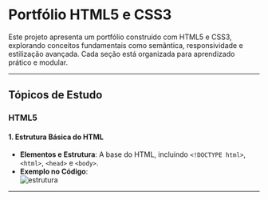 # Portfólio HTML5 e CSS3

Este projeto apresenta um portfólio construído com HTML5 e CSS3, explorando conceitos fundamentais como semântica, responsividade e estilização avançada. Cada seção está organizada para aprendizado prático e modular.

---

## Tópicos de Estudo

### HTML5

#### 1. Estrutura Básica do HTML
- **Elementos e Estrutura**: A base do HTML, incluindo `<!DOCTYPE html>`, `<html>`, `<head>` e `<body>`.
- **Exemplo no Código**: <br>
![estrutura](https://github.com/user-attachments/assets/9f72f025-c7dd-486e-85b9-96da25d71f2a)
---
